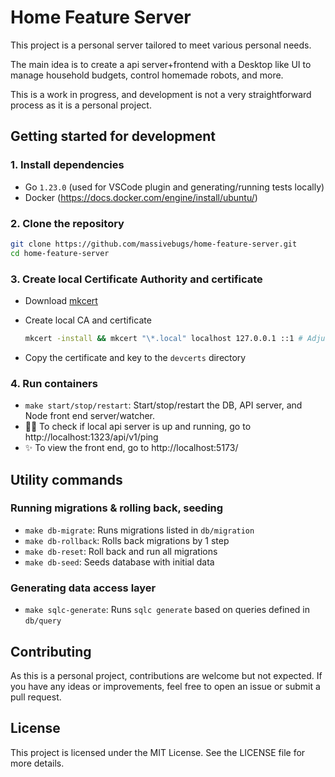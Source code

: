# Home Feature Server

This project is a personal server tailored to meet various personal needs.

The main idea is to create a api server+frontend with a Desktop like UI to manage household budgets, control homemade robots, and more.

This is a work in progress, and development is not a very straightforward process as it is a personal project.

## Getting started for development

### 1. Install dependencies

- Go `1.23.0` (used for VSCode plugin and generating/running tests locally)
- Docker (https://docs.docker.com/engine/install/ubuntu/)

### 2. Clone the repository

```bash
git clone https://github.com/massivebugs/home-feature-server.git
cd home-feature-server
```

### 3. Create local Certificate Authority and certificate

- Download [mkcert](https://github.com/FiloSottile/mkcert)
- Create local CA and certificate

  ```bash
  mkcert -install && mkcert "\*.local" localhost 127.0.0.1 ::1 # Adjust if necessary
  ```

- Copy the certificate and key to the `devcerts` directory

### 4. Run containers

- `make start/stop/restart`: Start/stop/restart the DB, API server, and Node front end server/watcher.
- 🧑‍💻️ To check if local api server is up and running, go to http://localhost:1323/api/v1/ping
- ✨ To view the front end, go to http://localhost:5173/

## Utility commands

### Running migrations & rolling back, seeding

- `make db-migrate`: Runs migrations listed in `db/migration`
- `make db-rollback`: Rolls back migrations by 1 step
- `make db-reset`: Roll back and run all migrations
- `make db-seed`: Seeds database with initial data

### Generating data access layer

- `make sqlc-generate`: Runs `sqlc generate` based on queries defined in `db/query`

## Contributing

As this is a personal project, contributions are welcome but not expected. If you have any ideas or improvements, feel free to open an issue or submit a pull request.

## License

This project is licensed under the MIT License. See the LICENSE file for more details.
